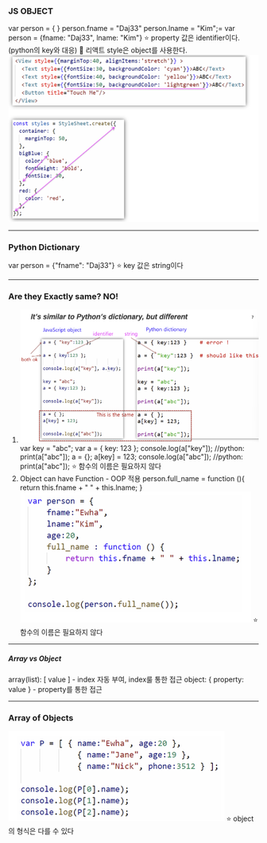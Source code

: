 ### JS OBJECT

var person = { }
person.fname = "Daj33"
person.lname = "Kim";=
var person = {fname: "Daj33", lname: "Kim"}
:star: property 값은 identifier이다. (python의 key와 대응)
:star2: 리액트 style은 object를 사용한다.
![alt text](image-3.png)

---

### Python Dictionary

var person = {"fname": "Daj33"}
:star: key 값은 string이다

---

### Are they Exactly same? NO!

1.  ![alt text](image.png)
    var key = "abc";
    var a = { key: 123 };
    console.log(a["key"]); //python: print(a["abc"]);
    a = {};
    a[key] = 123;
    console.log(a["abc"]); //python: print(a["abc"]);
    :star: 함수의 이름은 필요하지 않다
2.  Object can have Function - OOP 적용
    person.full_name = function (){
    return this.fname + " " + this.lname;
    }
    ![alt text](image-2.png)
    :star: 함수의 이름은 필요하지 않다

---

##### Array vs Object

array(list): [ value ] - index 자동 부여, index룰 통한 접근
object: { property: value } - property를 통한 접근

---

### Array of Objects

![alt text](image-1.png)
:star: object의 형식은 다를 수 있다
